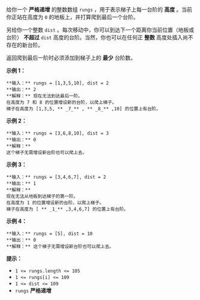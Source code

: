 给你一个 **严格递增** 的整数数组 `rungs` ，用于表示梯子上每一台阶的 **高度** 。当前你正站在高度为 `0`
的地板上，并打算爬到最后一个台阶。

另给你一个整数 `dist` 。每次移动中，你可以到达下一个距离你当前位置（地板或台阶） **不超过** `dist` 高度的台阶。当然，你也可以在任何正
**整数** 高度处插入尚不存在的新台阶。

返回爬到最后一阶时必须添加到梯子上的 **最少** 台阶数。

**示例 1：**

    
    
    **输入：** rungs = [1,3,5,10], dist = 2
    **输出：** 2
    **解释：** 现在无法到达最后一阶。
    在高度为 7 和 8 的位置增设新的台阶，以爬上梯子。 
    梯子在高度为 [1,3,5, ** _7_** , ** _8_** ,10] 的位置上有台阶。
    

**示例 2：**

    
    
    **输入：** rungs = [3,6,8,10], dist = 3
    **输出：** 0
    **解释：**
    这个梯子无需增设新台阶也可以爬上去。
    

**示例 3：**

    
    
    **输入：** rungs = [3,4,6,7], dist = 2
    **输出：** 1
    **解释：**
    现在无法从地板到达梯子的第一阶。 
    在高度为 1 的位置增设新的台阶，以爬上梯子。 
    梯子在高度为 [ ** _1_** ,3,4,6,7] 的位置上有台阶。
    

**示例 4：**

    
    
    **输入：** rungs = [5], dist = 10
    **输出：** 0
    **解释：** 这个梯子无需增设新台阶也可以爬上去。
    

**提示：**

  * `1 <= rungs.length <= 105`
  * `1 <= rungs[i] <= 109`
  * `1 <= dist <= 109`
  * `rungs` **严格递增**

